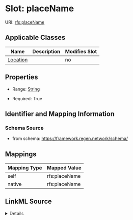 

# Slot: placeName



URI: [rfs:placeName](https://framework.regen.network/schema/placeName)



<!-- no inheritance hierarchy -->





## Applicable Classes

| Name | Description | Modifies Slot |
| --- | --- | --- |
| [Location](Location.md) |  |  no  |







## Properties

* Range: [String](String.md)

* Required: True





## Identifier and Mapping Information







### Schema Source


* from schema: https://framework.regen.network/schema/




## Mappings

| Mapping Type | Mapped Value |
| ---  | ---  |
| self | rfs:placeName |
| native | rfs:placeName |




## LinkML Source

<details>
```yaml
name: placeName
from_schema: https://framework.regen.network/schema/
rank: 1000
alias: place_name
owner: Location
domain_of:
- Location
range: string
required: true

```
</details>